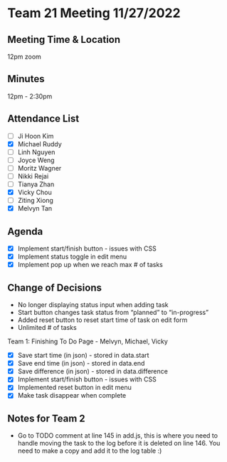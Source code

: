 # Team 21 Meeting 11/27/2022

## Meeting Time & Location

12pm zoom

## Minutes

12pm - 2:30pm

## Attendance List

-   [ ] Ji Hoon Kim
-   [x] Michael Ruddy
-   [ ] Linh Nguyen
-   [ ] Joyce Weng
-   [ ] Moritz Wagner
-   [ ] Nikki Rejai
-   [ ] Tianya Zhan
-   [x] Vicky Chou
-   [ ] Ziting Xiong
-   [x] Melvyn Tan

## Agenda

-   [x] Implement start/finish button - issues with CSS
-   [x] Implement status toggle in edit menu
-   [x] Implement pop up when we reach max # of tasks

## Change of Decisions

-   No longer displaying status input when adding task
-   Start button changes task status from “planned” to “in-progress”
-   Added reset button to reset start time of task on edit form
-   Unlimited # of tasks

Team 1: Finishing To Do Page - Melvyn, Michael, Vicky

-   [x] Save start time (in json) - stored in data.start
-   [x] Save end time (in json) - stored in data.end
-   [x] Save difference (in json) - stored in data.difference
-   [x] Implement start/finish button - issues with CSS
-   [x] Implemented reset button in edit menu
-   [x] Make task disappear when complete

## Notes for Team 2

-   Go to TODO comment at line 145 in add.js, this is where you need to handle moving the task to the log before it is deleted on line 146. You need to make a copy and add it to the log table :)
